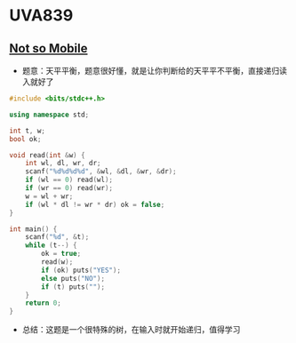 # UVA839


## [Not so Mobile](https://vjudge.net/problem/UVA-839)

- 题意：天平平衡，题意很好懂，就是让你判断给的天平平不平衡，直接递归读入就好了

```c++
#include <bits/stdc++.h>

using namespace std;

int t, w;
bool ok;

void read(int &w) {
    int wl, dl, wr, dr;
    scanf("%d%d%d%d", &wl, &dl, &wr, &dr);
    if (wl == 0) read(wl);
    if (wr == 0) read(wr);
    w = wl + wr;
    if (wl * dl != wr * dr) ok = false;
}

int main() {
    scanf("%d", &t);
    while (t--) {
        ok = true;
        read(w);
        if (ok) puts("YES");
        else puts("NO");
        if (t) puts("");
    }
    return 0;
}
```

- 总结：这题是一个很特殊的树，在输入时就开始递归，值得学习

